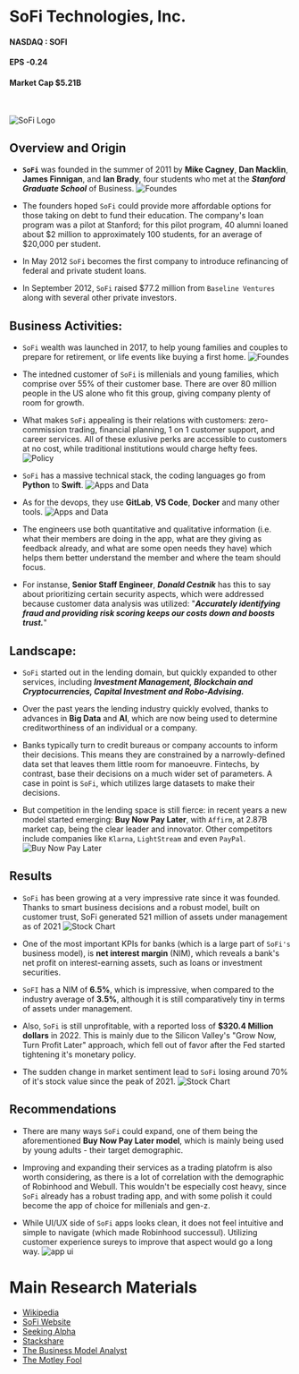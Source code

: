 # SoFi Technologies, Inc.
#### NASDAQ : SOFI 
#### EPS -0.24   
#### Market Cap $5.21B
</br>

![SoFi Logo](images/SoFi_logo.png)
## Overview and Origin

* **`SoFi`** was founded in the summer of 2011 by **Mike Cagney**, **Dan Macklin**, **James Finnigan**, and **Ian Brady**, four students who met at the ***Stanford Graduate School*** of Business.
![Foundes](images/founders.jpg)
* The founders hoped `SoFi` could provide more affordable options for those taking on debt to fund their education. The company's loan program was a pilot at Stanford; for this pilot program, 40 alumni loaned about $2 million to approximately 100 students, for an average of $20,000 per student.

* In May 2012 `SoFi` becomes the first company to introduce refinancing of federal and private student loans.

* In September 2012, `SoFi` raised $77.2 million from `Baseline Ventures` along with several other private investors.


## Business Activities:

* `SoFi` wealth was launched in 2017, to help young families and couples to prepare for retirement, or life events like buying a first home.
![Foundes](images/SoFi_wealth.png)

* The intedned customer of `SoFi` is millenials and young families, which comprise over 55% of their customer base.
There are over 80 million people in the US alone who fit this group, giving company plenty of room for growth.

* What makes `SoFi` appealing is their relations with customers: zero-commission trading, financial planning, 1 on 1 customer support, and career services.
All of these exlusive perks are accessible to customers at no cost, while traditional institutions would charge hefty fees. 
![Policy](images/policy.png)

* `SoFi` has a massive technical stack, the coding languages go from **Python** to **Swift**. 
![Apps and Data](images/apps_and_data.png)
* As for the devops, they use **GitLab**, **VS Code**, **Docker** and many other tools.
![Apps and Data](images/dev_ops.png)
* The engineers use both quantitative and qualitative information (i.e. what their members are doing in the app, what are they giving as feedback already, and what are some open needs they have) which helps them better understand the member and where the team should focus.

* For instanse, **Senior Staff Engineer**, ***Donald Cestnik*** has this to say about prioritizing certain security aspects, which were addressed because customer data analysis was utilized:
"***Accurately identifying fraud and providing risk scoring keeps our costs down and boosts trust.***"


## Landscape:

* `SoFi` started out in the lending domain, but quickly expanded to other services, including ***Investment Management, Blockchain and Cryptocurrencies, Capital Investment and Robo-Advising.***

* Over the past years the lending industry quickly evolved, thanks to advances in **Big Data** and **AI**, which are now being used to determine creditworthiness of an individual or a company. 

* Banks typically turn to credit bureaus or company accounts to inform their decisions. This means they are constrained by a narrowly-defined data set that leaves them little room for manoeuvre. Fintechs, by contrast, base their decisions on a much wider set of parameters. A case in point is `SoFi`, which utilizes large datasets to make their decisions.

* But competition in the lending space is still fierce: in recent years a new model started emerging: **Buy Now Pay Later**, with `Affirm`, at 2.87B market cap, being the clear leader and innovator. Other competitors include companies like `Klarna`, `LightStream` and even `PayPal`.
![Buy Now Pay Later](images/bnpl.png)


## Results

* `SoFi` has been growing at a very impressive rate since it was founded. Thanks to smart business decisions and a robust model, built on customer trust, SoFi generated 521 million of assets under management as of 2021
![Stock Chart](images/growth.png)

* One of the most important KPIs for banks (which is a large part of `SoFi's` business model), is **net interest margin** (NIM), which reveals a bank's net profit on interest-earning assets, such as loans or investment securities.

* `SoFI` has a NIM of **6.5%**, which is impressive, when compared to the industry average of **3.5%**, although it is still comparatively tiny in terms of assets under management.

* Also, `SoFi` is still unprofitable, with a reported loss of **$320.4 Million dollars** in 2022. This is mainly due to the Silicon Valley's "Grow Now, Turn Profit Later" approach, which fell out of favor after the Fed started tightening it's monetary policy. 

* The sudden change in market sentiment lead to `SoFi` losing around 70% of it's stock value since the peak of 2021. 
![Stock Chart](images/stock_chart.png)


## Recommendations

* There are many ways `SoFi` could expand, one of them being the aforementioned **Buy Now Pay Later model**, which is mainly being used by young adults - their target demographic. 

* Improving and expanding their services as a trading platofrm is also worth considering, as there is a lot of correlation with the demographic of Robinhood and Webull. This wouldn't be especially cost heavy, since `SoFi` already has a robust trading app, and with some polish it could become the app of choice for millenials and gen-z.

* While UI/UX side of `SoFi` apps looks clean, it does not feel intuitive and simple to navigate (which made Robinhood successul). Utilizing customer experience sureys to improve that aspect would go a long way.
![app ui](images/app.png)

# Main Research Materials
* [Wikipedia](https://en.wikipedia.org/wiki/SoFi)
* [SoFi Website](https://www.sofi.com/)
* [Seeking Alpha](https://seekingalpha.com/symbol/SOFI/income-statement)
* [Stackshare](https://stackshare.io/sofi/sofi)
* [The Business Model Analyst](https://businessmodelanalyst.com/sofi-business-model/)
* [The Motley Fool](https://www.fool.com/investing/2022/12/04/why-sofi-technologies-lost-11-in-november/)


